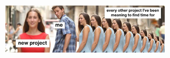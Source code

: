 ![My Github be like](https://raw.githubusercontent.com/Arekva/arekva/main/project.jpg)
<!--
![Github statistics](https://github-readme-stats.vercel.app/api?username=arekva&show_icons=true&count_private=true) ![Language stats](https://github-readme-stats.vercel.app/api/top-langs/?username=arekva&layout=compact)
-->